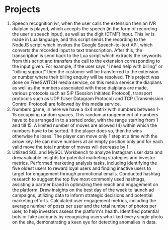 # Projects
1) Speech recognition ivr, when the user calls the extension then an IVR dialplan is played, which accepts the speech (in the form of recording the user's speech input), as well as the digit (DTMF) input. This Ivr is made in Lua language, and this script sends the recording to the NodeJS script which invokes the Google Speech-to-text API, which converts the recorded input to text transcription. After this, the transcription is send back to the Lua script which extracts the keywords from this script and transfers the call to the extension corresponding to the input given. For example, if the user says "I need help with billing" or "billing support" then the customer will be transferred to the extension or number where their billing enquiry will be resolved. This project was done on FreeSWITCH media service, on this media service the dialplans as well as the numbers asscoiated with these dialplans are made, various protocols such as SIP (Session Initiated Protocol), transport protocols such as UDP (User Datagram Protocol) and TCP (Transmission Control Protocol) are followed by this media service. 
2) Numbers game, in here we have a 4x4 matrix with numbers between 1-15 occupying random spaces. This random arrangemment of numbers have to be arranged in to a sorted order, with the range starting from 1 and till 15. A limited number of moves are allowed (4) within which the numbers have to be sorted. If the player does so, then he wins otherwise he loses. The player can move only 1 step at a time with the arrow key. He can move numbers at an empty position only and for each valid move the total number of moves will decrease by 1.
3) Utilized SQL and MySQL Workbench to analyze Instagram user data and drew valuable insights for potential marketing strategies and investor metrics. Performed marketing analysis tasks, including identifying the five oldest users to reward loyal users and finding inactive users to target for engagement through promotional emails. Conducted hashtag research to suggest the top five most commonly used hashtags, assisting a partner brand in optimizing their reach and engagement on the platform. Drew insights on the best day of the week to launch ad campaigns, utilizing data to inform strategic decisions and potential marketing efforts. Calculated user engagement metrics, including the average number of posts per user and the total number of photos per user, to help investors assess the platform's health. Identified potential bots or fake accounts by recognizing users who liked every single photo on the site, demonstrating a keen eye for detecting anomalies in data.
